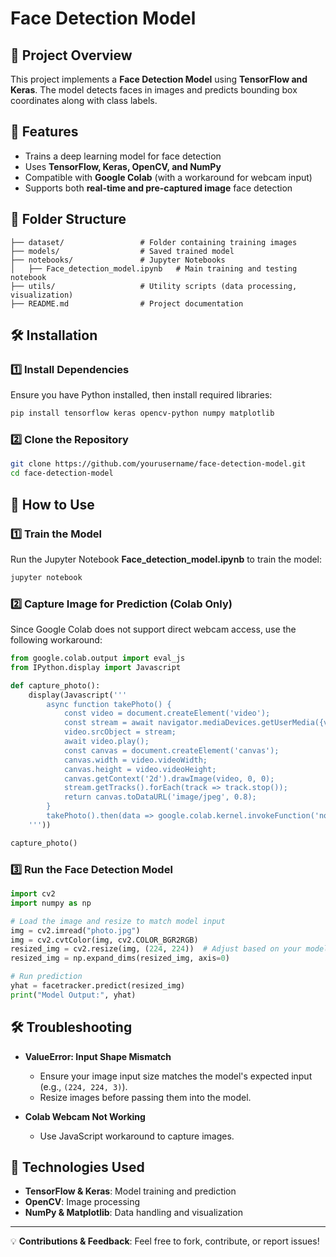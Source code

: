 # Face Detection Model

## 📌 Project Overview
This project implements a **Face Detection Model** using **TensorFlow and Keras**. The model detects faces in images and predicts bounding box coordinates along with class labels.

## 🚀 Features
- Trains a deep learning model for face detection
- Uses **TensorFlow, Keras, OpenCV, and NumPy**
- Compatible with **Google Colab** (with a workaround for webcam input)
- Supports both **real-time and pre-captured image** face detection

## 📂 Folder Structure
```
├── dataset/                 # Folder containing training images
├── models/                  # Saved trained model
├── notebooks/               # Jupyter Notebooks
│   ├── Face_detection_model.ipynb   # Main training and testing notebook
├── utils/                   # Utility scripts (data processing, visualization)
├── README.md                # Project documentation
```

## 🛠 Installation
### **1️⃣ Install Dependencies**
Ensure you have Python installed, then install required libraries:
```bash
pip install tensorflow keras opencv-python numpy matplotlib
```

### **2️⃣ Clone the Repository**
```bash
git clone https://github.com/yourusername/face-detection-model.git
cd face-detection-model
```

## 🎯 How to Use
### **1️⃣ Train the Model**
Run the Jupyter Notebook **Face_detection_model.ipynb** to train the model:
```bash
jupyter notebook
```

### **2️⃣ Capture Image for Prediction (Colab Only)**
Since Google Colab does not support direct webcam access, use the following workaround:
```python
from google.colab.output import eval_js
from IPython.display import Javascript

def capture_photo():
    display(Javascript('''
        async function takePhoto() {
            const video = document.createElement('video');
            const stream = await navigator.mediaDevices.getUserMedia({video: true});
            video.srcObject = stream;
            await video.play();
            const canvas = document.createElement('canvas');
            canvas.width = video.videoWidth;
            canvas.height = video.videoHeight;
            canvas.getContext('2d').drawImage(video, 0, 0);
            stream.getTracks().forEach(track => track.stop());
            return canvas.toDataURL('image/jpeg', 0.8);
        }
        takePhoto().then(data => google.colab.kernel.invokeFunction('notebook.capture_photo', [data], {}));
    '''))

capture_photo()
```

### **3️⃣ Run the Face Detection Model**
```python
import cv2
import numpy as np

# Load the image and resize to match model input
img = cv2.imread("photo.jpg")
img = cv2.cvtColor(img, cv2.COLOR_BGR2RGB)
resized_img = cv2.resize(img, (224, 224))  # Adjust based on your model
resized_img = np.expand_dims(resized_img, axis=0)

# Run prediction
yhat = facetracker.predict(resized_img)
print("Model Output:", yhat)
```

## 🛠 Troubleshooting
- **ValueError: Input Shape Mismatch**
  - Ensure your image input size matches the model's expected input (e.g., `(224, 224, 3)`).
  - Resize images before passing them into the model.

- **Colab Webcam Not Working**
  - Use JavaScript workaround to capture images.

## 🤖 Technologies Used
- **TensorFlow & Keras**: Model training and prediction
- **OpenCV**: Image processing
- **NumPy & Matplotlib**: Data handling and visualization


---
💡 **Contributions & Feedback**: Feel free to fork, contribute, or report issues!

